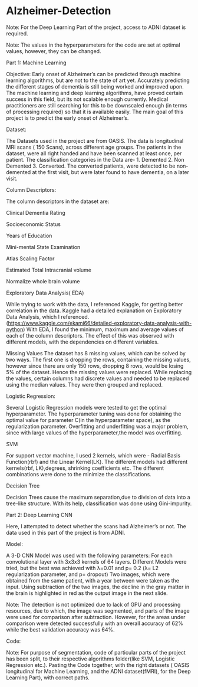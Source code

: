 # Alzheimer-Detection

Note: For the Deep Learning Part of the project, access to ADNI dataset is required.



Note: The values in the hyperparameters for the code are set at optimal values, however, they can be changed.


Part 1: Machine Learning 

Objective: Early onset of Alzheimer’s can be predicted through machine learning algorithms, but are not to the state of art yet.
Accurately predicting the different stages of dementia is still being worked and improved upon.
The machine learning and deep learning algorithms, have proved certain success in this field, but its not scalable enough currently.
Medical practitioners are still searching for this to be downscaled enough (in terms of processing required) so that it is available easily.
The main goal of this project is to predict the early onset of Alzheimer’s.


Dataset:

The Datasets used in the project are from OASIS.
The data is longitudinal MRI scans ( 150 Scans), across different age groups.
The patients in the dataset, were all right handed and have been scanned at least once, per patient.
The classification categories in the Data are- 1. Demented 2. Non Demented 3. Converted.
The converted patients, were detected to be non-demented at the first visit, but were later found to have dementia, on a later visit.


Column Descriptors:

The column descriptors in the dataset are:


Clinical Dementia Rating

Socioeconomic Status

Years of Education

Mini-mental State Examination

Atlas Scaling Factor

Estimated Total Intracranial volume

Normalize whole brain volume



Exploratory Data Analysis( EDA)


While trying to work with the data, I referenced Kaggle, for getting better correlation in the data.
Kaggle had a detailed explanation on Exploratory Data Analysis, which I referenced.(https://www.kaggle.com/ekami66/detailed-exploratory-data-analysis-with-python)
With EDA, I found the minimum, maximum and average values of each of the column descriptors.
The effect of this was observed with different models, with the dependencies on different variables.


Missing Values
The dataset has 8 missing values, which can be solved by two ways. 
The first one is dropping the rows, containing the missing values, however since there are only 150 rows, dropping 8 rows, would be losing 5% of the dataset.
Hence the missing values were replaced. While replacing the values, certain columns had discrete values and needed to be replaced using the median values.
They were then grouped and replaced.


Logistic Regression:

Several Logistic Regression models were tested to get the optimal hyperparameter.
The hyperparameter tuning was done for obtaining the optimal value for parameter C(in the hyperparameter space), as the regularization parameter.
Overfitting and underfitting was a major problem, since with large values of the hyperparameter,the model was overfitting.


SVM

For support vector machine, I used 2 kernels, which were - Radial Basis Function(rbf) and the Linear Kernel(LK).
The different models had different kernels(rbf, LK),degrees, shrinking coefficients etc.
The different combinations were done to the minimize the classifications.


Decision Tree

Decision Trees cause the maximum separation,due to division of data into a tree-like structure. 
With its help, classification was done using Gini-impurity.






Part 2: Deep Learning CNN

Here, I attempted to detect whether the scans had Alzheimer’s or not.
The data used in this part of the project is from ADNI.


Model:

A 3-D CNN Model was used with the following parameters:
For each convolutional layer with 3x3x3 kernels of 64 layers.
Different Models were tried, but the best was achieved with λ=0.01 and p= 0.2
(λ= L2 regularization parameter, and p= dropout)
Two images, which were obtained from the same patient, with a year between were taken as the input.
Using subtraction of the two images, the decline in the gray matter in the brain is highlighted in red as the output image in the next slide.

Note: The detection is not optimized due to lack of GPU and processing resources, due to which, the image was segmented, and parts of the image were used for comparison after subtraction. However, for the areas under comparison were detected successfully with an overall accuracy of 62% while the best validation accuracy was 64%.



Code:

Note: For purpose of segmentation, code of particular parts of the project has been split, to their respective algorithms folder(like SVM, Logistic Regression etc.). Pasting the Code together, with the right datasets ( OASIS longitudinal for Machine Learning, and the ADNI dataset(fMRI), for the Deep Learning Part), with correct paths.


